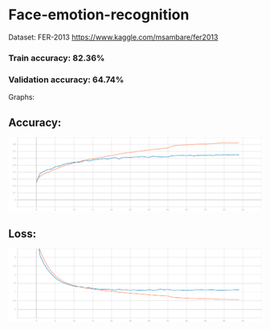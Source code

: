 # Face-emotion-recognition
Dataset: FER-2013
https://www.kaggle.com/msambare/fer2013
### Train accuracy: 82.36%
### Validation accuracy: 64.74%
Graphs:
## Accuracy:

![acc](https://github.com/EugenTrifonov/Face-emotion-recognition/blob/main/graph/epoch_accuracy.svg)
## Loss:

![loss](https://github.com/EugenTrifonov/Face-emotion-recognition/blob/main/graph/epoch_loss.svg)

